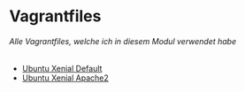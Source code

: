 # Vagrantfiles
###### Alle Vagrantfiles, welche ich in diesem Modul verwendet habe

  * [Ubuntu Xenial Default](./00-Ubuntu-Xenial-Default)
  * [Ubuntu Xenial Apache2](./00-Ubuntu-Xenial-Default/Vagrantfile)